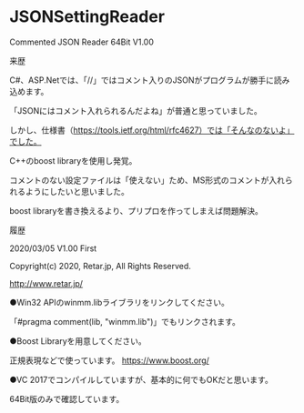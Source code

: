 # JSONSettingReader

Commented JSON Reader  64Bit V1.00

来歴	
 
 C#、ASP.Netでは、「//」ではコメント入りのJSONがプログラムが勝手に読み込めます。
 
 「JSONにはコメント入れられるんだよね」が普通と思っていました。
 
 しかし、仕様書（https://tools.ietf.org/html/rfc4627）では「そんなのないよ」でした。
 
 C++のboost libraryを使用し発覚。
 
 コメントのない設定ファイルは「使えない」ため、MS形式のコメントが入れられるようにしたいと思いました。
 
 boost libraryを書き換えるより、プリプロを作ってしまえば問題解決。

履歴	

2020/03/05 V1.00 First 
 
Copyright(c) 2020, Retar.jp, All Rights Reserved.

http://www.retar.jp/

●Win32 APIのwinmm.libライブラリをリンクしてください。

「#pragma comment(lib, "winmm.lib")」でもリンクされます。

●Boost Libraryを用意してください。

正規表現などで使っています。
https://www.boost.org/

●VC 2017でコンパイルしていますが、基本的に何でもOKだと思います。

64Bit版のみで確認しています。

